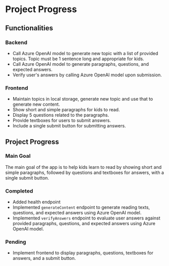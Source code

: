 # Project Progress

## Functionalities

### Backend
- Call Azure OpenAI model to generate new topic with a list of provided topics. Topic must be 1 sentence long and appropriate for kids.
- Call Azure OpenAI model to generate paragraphs, questions, and expected answers.
- Verify user's answers by calling Azure OpenAI model upon submission.

### Frontend
- Maintain topics in local storage, generate new topic and use that to generate new content.
- Show short and simple paragraphs for kids to read.
- Display 5 questions related to the paragraphs.
- Provide textboxes for users to submit answers.
- Include a single submit button for submitting answers.

## Project Progress
### Main Goal
The main goal of the app is to help kids learn to read by showing short and simple paragraphs, followed by questions and textboxes for answers, with a single submit button.

### Completed
- Added health endpoint
- Implemented `generateContent` endpoint to generate reading texts, questions, and expected answers using Azure OpenAI model.
- Implemented `verifyAnswers` endpoint to evaluate user answers against provided paragraphs, questions, and expected answers using Azure OpenAI model.

### Pending
- Implement frontend to display paragraphs, questions, textboxes for answers, and a submit button.
